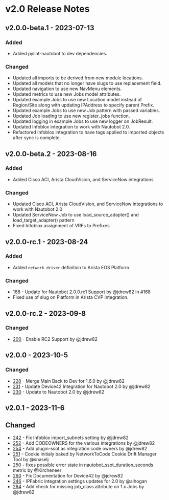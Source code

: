 
# v2.0 Release Notes

## v2.0.0-beta.1 - 2023-07-13

### Added

- Added pylint-nautobot to dev dependencies.

### Changed

- Updated all imports to be derived from new module locations.
- Updated all models that no longer have slugs to use replacement field.
- Updated navigation to use new NavMenu elements.
- Updated metrics to use new Jobs model attributes.
- Updated example Jobs to use new Location model instead of Region/Site along with updating IPAddress to specify parent Prefix.
- Updated example Jobs to use new Job pattern with passed variables.
- Updated Job loading to use new register_jobs function.
- Updated logging in example Jobs to use new logger on JobResult.
- Updated Infoblox integration to work with Nautobot 2.0.
- Refactored Infoblox integration to have tags applied to imported objects after sync is complete.


## v2.0.0-beta.2 - 2023-08-16

### Added

- Added Cisco ACI, Arista CloudVision, and ServiceNow integrations

### Changed

- Updated Cisco ACI, Arista CloudVision, and ServiceNow integrations to work with Nautobot 2.0
- Updated ServiceNow Job to use load_source_adapter() and load_target_adapter() pattern
- Fixed Infoblox assignment of VRFs to Prefixes

## v2.0.0-rc.1 - 2023-08-24

### Added

- Added `network_driver` definition to Arista EOS Platform

### Changed

- [168](https://github.com/nautobot/nautobot-plugin-ssot/pull/168) - Update for Nautobot 2.0.0.rc1 Support by @jdrew82 in #168
- Fixed use of slug on Platform in Arista CVP integration.

## v2.0.0-rc.2 - 2023-09-8

### Changed

- [200](https://github.com/nautobot/nautobot-plugin-ssot/pull/200) - Enable RC2 Support by @jdrew82

## v2.0.0 - 2023-10-5

### Changed


- [228](https://github.com/nautobot/nautobot-plugin-ssot/pull/228) - Merge Main Back to Dev for 1.6.0 by @jdrew82
- [231](https://github.com/nautobot/nautobot-plugin-ssot/pull/231) - Update Device42 Integration for Nautobot 2.0 by @jdrew82
- [230](https://github.com/nautobot/nautobot-plugin-ssot/pull/230) - Update to Nautobot 2.0 by @jdrew82

## v2.0.1 - 2023-11-6

## Changed

- [242](https://github.com/nautobot/nautobot-plugin-ssot/pull/242) - Fix Infoblox import_subnets setting by @jdrew82
- [252](https://github.com/nautobot/nautobot-plugin-ssot/pull/252) - Add CODEOWNERS for the various integrations by @jdrew82
- [254](https://github.com/nautobot/nautobot-plugin-ssot/pull/254) - Add plugin-ssot as integration code owners by @jdrew82
- [251](https://github.com/nautobot/nautobot-plugin-ssot/pull/251) - Cookie initialy baked by NetworkToCode Cookie Drift Manager Tool by @snaselj
- [250](https://github.com/nautobot/nautobot-plugin-ssot/pull/250) - fixes possible error state in nautobot_ssot_duration_seconds metric by @Kircheneer
- [260](https://github.com/nautobot/nautobot-plugin-ssot/pull/260) - Fix Documentation for Device42 by @jdrew82
- [246](https://github.com/nautobot/nautobot-plugin-ssot/pull/246) - IPFabric integration settings updates for 2.0 by @alhogan
- [264](https://github.com/nautobot/nautobot-plugin-ssot/pull/264) - Add check for missing job_class attribute on 1.x Jobs by @jdrew82
